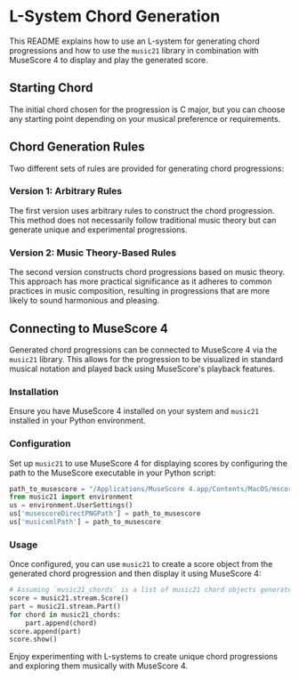 
# L-System Chord Generation

This README explains how to use an L-system for generating chord progressions and how to use the `music21` library in combination with MuseScore 4 to display and play the generated score.

## Starting Chord

The initial chord chosen for the progression is C major, but you can choose any starting point depending on your musical preference or requirements.

## Chord Generation Rules

Two different sets of rules are provided for generating chord progressions:

### Version 1: Arbitrary Rules

The first version uses arbitrary rules to construct the chord progression. This method does not necessarily follow traditional music theory but can generate unique and experimental progressions.

### Version 2: Music Theory-Based Rules

The second version constructs chord progressions based on music theory. This approach has more practical significance as it adheres to common practices in music composition, resulting in progressions that are more likely to sound harmonious and pleasing.

## Connecting to MuseScore 4

Generated chord progressions can be connected to MuseScore 4 via the `music21` library. This allows for the progression to be visualized in standard musical notation and played back using MuseScore's playback features.

### Installation

Ensure you have MuseScore 4 installed on your system and `music21` installed in your Python environment.

### Configuration

Set up `music21` to use MuseScore 4 for displaying scores by configuring the path to the MuseScore executable in your Python script:

```python
path_to_musescore = "/Applications/MuseScore 4.app/Contents/MacOS/mscore"
from music21 import environment
us = environment.UserSettings()
us['musescoreDirectPNGPath'] = path_to_musescore
us['musicxmlPath'] = path_to_musescore
```

### Usage

Once configured, you can use `music21` to create a score object from the generated chord progression and then display it using MuseScore 4:

```python
# Assuming `music21_chords` is a list of music21 chord objects generated from the L-system
score = music21.stream.Score()
part = music21.stream.Part()
for chord in music21_chords:
    part.append(chord)
score.append(part)
score.show()
```

Enjoy experimenting with L-systems to create unique chord progressions and exploring them musically with MuseScore 4.

